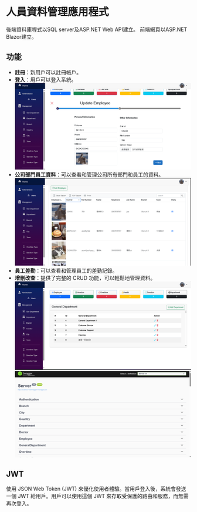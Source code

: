 # 人員資料管理應用程式
後端資料庫程式以SQL server及ASP.NET Web API建立。
前端網頁以ASP.NET Blazor建立。
## 功能

- **註冊**：新用戶可以註冊帳戶。
- **登入**：用戶可以登入系統。
![CRUD](https://raw.githubusercontent.com/HYT90/DemoEmployeeManagementSystemSolution/master/Client/wwwroot/demo_employee_management/update_employee.png)
- **公司部門員工資料**：可以查看和管理公司所有部門和員工的資料。
![檢視資料](https://raw.githubusercontent.com/HYT90/DemoEmployeeManagementSystemSolution/master/Client/wwwroot/demo_employee_management/employee_%E9%A0%81%E9%9D%A2.png)
- **員工差勤**：可以查看和管理員工的差勤記錄。
- **增刪改查**：提供了完整的 CRUD 功能，可以輕鬆地管理資料。
![頁面](https://raw.githubusercontent.com/HYT90/DemoEmployeeManagementSystemSolution/master/Client/wwwroot/demo_employee_management/%E4%B8%BB%E9%A0%81%E9%9D%A2%E6%88%AA%E5%9C%96.png)
![API](https://raw.githubusercontent.com/HYT90/DemoEmployeeManagementSystemSolution/master/Client/wwwroot/demo_employee_management/swagger.png)

## JWT 

使用 JSON Web Token (JWT) 來優化使用者體驗。當用戶登入後，系統會發送一個 JWT 給用戶。用戶可以使用這個 JWT 來存取受保護的路由和服務，而無需再次登入。

